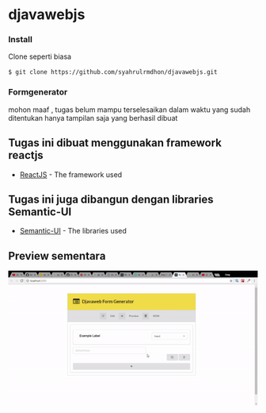 # djavawebjs

### Install

Clone seperti biasa 

```
$ git clone https://github.com/syahrulrmdhon/djavawebjs.git
```


### Formgenerator

mohon maaf , tugas belum mampu terselesaikan dalam waktu yang sudah ditentukan
hanya tampilan saja yang berhasil dibuat




## Tugas ini dibuat menggunakan framework reactjs

* [ReactJS](https://reactjs.org/) - The framework used





## Tugas ini juga dibangun dengan libraries Semantic-UI

* [Semantic-UI](https://react.semantic-ui.com/introduction) - The libraries used





## Preview sementara

![gif example](https://github.com/syahrulrmdhon/djavawebjs/blob/master/public/example.gif)

